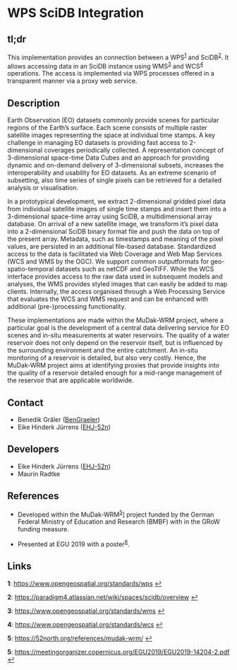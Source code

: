 # WPS SciDB Integration

## tl;dr

This implementation provides an connection between a WPS<sup id="user-content-a1">[1](#user-content-f1)</sup>
and SciDB<sup id="user-content-a2">[2](#user-content-f2)</sup>. It allows accessing data in an SciDB instance using
WMS<sup id="user-content-a3">[3](#user-content-f3)</sup> and WCS<sup id="user-content-a4">[4](#user-content-f4)</sup>
operations. The access is implemented via WPS processes offered in a
transparent manner via a proxy web service.


## Description

Earth Observation (EO) datasets commonly provide scenes for particular
regions of the Earth’s surface. Each scene consists of multiple raster
satellite images representing the space at individual time stamps. A
key challenge in managing EO datasets is providing fast access to
2-dimensional coverages periodically collected. A representation concept
of 3-dimensional space-time Data Cubes and an approach for providing
dynamic and on-demand delivery of 3-dimensional subsets, increases the
interoperability and usability for EO datasets. As an extreme scenario of
subsetting, also time series of single pixels can be retrieved for a
detailed analysis or visualisation.


In a prototypical development, we extract 2-dimensional gridded pixel
data from individual satellite images of single time stamps and insert
them into a 3-dimensional space-time array using SciDB, a multidimensional
array database. On arrival of a new satellite image, we transform it’s
pixel data into a 2-dimensional SciDB binary format file and push the
data on top of the present array. Metadata, such as timestamps and meaning
of the pixel values, are persisted in an additional file-based database.
Standardized access to the data is facilitated via Web Coverage and Web
Map Services (WCS and WMS by the OGC). We support common outputformats for
geo-spatio-temporal datasets such as netCDF and GeoTIFF. While the WCS
interface provides access to the raw data used in subsequent models and
analyses, the WMS provides styled images that can easily be added to map
clients. Internally, the access organised through a Web Processing Service
that evaluates the WCS and WMS request and can be enhanced with additional
(pre-)processing functionality.


These implementations are made within the MuDak-WRM project, where a
particular goal is the development of a central data delivering service for
EO scenes and in-situ measurements at water reservoirs. The quality of a
water reservoir does not only depend on the reservoir itself, but is
influenced by the surrounding environment and the entire catchment. An
in-situ monitoring of a reservoir is detailed, but also very costly. Hence,
the MuDak-WRM project aims at identifying proxies that provide insights into
the quality of a reservoir detailed enough for a mid-range management of the
reservoir that are applicable worldwide.


## Contact

* Benedik Gräler ([BenGraeler](https://github.com/BenGraeler))
* Eike Hinderk Jürrens ([EHJ-52n](https://github.com/EHJ-52n/))


## Developers

* Eike Hinderk Jürrens ([EHJ-52n](https://github.com/EHJ-52n/))
* Maurin Radtke


## References

* Developed within the MuDak-WRM<sup id="user-content-a5">[5](#user-content-f5)</sup>] project funded by the German Federal Ministry of Education and Research (BMBF) with in the GRoW funding measure.

* Presented at EGU 2019 with a poster<sup id="user-content-a6">[6](#user-content-f6)</sup>.

## Links

<b id="user-content-f1">1</b>: https://www.opengeospatial.org/standards/wps [↩](#user-content-a1)

<b id="user-content-f2">2</b>: https://paradigm4.atlassian.net/wiki/spaces/scidb/overview [↩](#user-content-a2)

<b id="user-content-f3">3</b>: https://www.opengeospatial.org/standards/wms [↩](#user-content-a3)

<b id="user-content-f4">4</b>: https://www.opengeospatial.org/standards/wcs [↩](#user-content-a4)

<b id="user-content-f5">5</b>: https://52north.org/references/mudak-wrm/ [↩](#user-content-a5)

<b id="user-content-f5">5</b>: https://meetingorganizer.copernicus.org/EGU2019/EGU2019-14204-2.pdf [↩](#user-content-a6)

